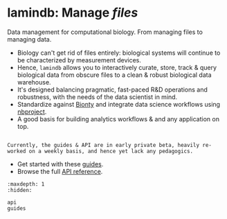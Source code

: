 # lamindb: Manage _files_

Data management for computational biology. From managing files to managing data.

- Biology can't get rid of files entirely: biological systems will continue to be characterized by measurement devices.
- Hence, `lamindb` allows you to interactively curate, store, track & query biological data from obscure files to a clean & robust biological data warehouse.
- It's designed balancing pragmatic, fast-paced R&D operations and robustness, with the needs of the data scientist in mind.
- Standardize against [Bionty](https://lamin.ai/bionty) and integrate data science workflows using [nbproject](https://lamin.ai/nbproject).
- A good basis for building analytics workflows & and any application on top.

```{note}

Currently, the guides & API are in early private beta, heavily re-worked on a weekly basis, and hence yet lack any pedagogics.

```

- Get started with these [guides](guides).
- Browse the full [API reference](api).

```{toctree}
:maxdepth: 1
:hidden:

api
guides
```
